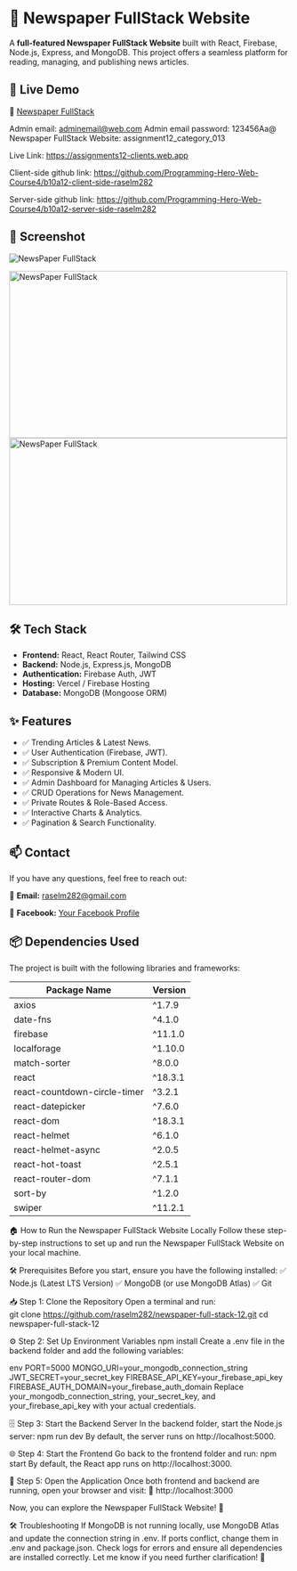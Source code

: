 
# 📰 Newspaper FullStack Website  

A **full-featured Newspaper FullStack Website** built with React, Firebase, Node.js, Express, and MongoDB. This project offers a seamless platform for reading, managing, and publishing news articles.  

## 🌟 Live Demo  
🔗 [Newspaper FullStack](https://assignments12-clients.web.app)  

Admin email: adminemail@web.com
Admin email password: 123456Aa@
Newspaper FullStack Website: assignment12_category_013 

Live Link: https://assignments12-clients.web.app

Client-side github link: https://github.com/Programming-Hero-Web-Course4/b10a12-client-side-raselm282

Server-side github link: https://github.com/Programming-Hero-Web-Course4/b10a12-server-side-raselm282


## 📸 Screenshot  

![NewsPaper FullStack](https://i.ibb.co.com/1tdGPJdc/Screenshot-2025-02-05-165708.png)

<div>
  <img src="https://i.ibb.co.com/zh0VP6Ld/Screenshot-2025-02-05-165726.png" alt="NewsPaper FullStack" width="500" height="300">
  <img src="https://i.ibb.co.com/1tdGPJdc/Screenshot-2025-02-05-165708.png" alt="NewsPaper FullStack" width="500" height="300">
</div>

## 🛠 Tech Stack 
- **Frontend:** React, React Router, Tailwind CSS
- **Backend:** Node.js, Express.js, MongoDB
- **Authentication:** Firebase Auth, JWT
- **Hosting:** Vercel / Firebase Hosting
- **Database:** MongoDB (Mongoose ORM)
  

## ✨ Features

- ✅ Trending Articles & Latest News.
- ✅ User Authentication (Firebase, JWT).
- ✅ Subscription & Premium Content Model.
- ✅ Responsive & Modern UI.
- ✅ Admin Dashboard for Managing Articles & Users.
- ✅ CRUD Operations for News Management.
- ✅ Private Routes & Role-Based Access.
- ✅ Interactive Charts & Analytics.
- ✅ Pagination & Search Functionality.


## 📫 Contact
If you have any questions, feel free to reach out:

📧 **Email:** raselm282@gmail.com

🔗 **Facebook:** [Your Facebook Profile](https://www.facebook.com/share/18pGK5wFpC/)

## 📦 Dependencies Used  

The project is built with the following libraries and frameworks:  

| Package Name | Version |
|-------------|---------|
| axios | ^1.7.9 |
| date-fns | ^4.1.0 |
| firebase | ^11.1.0 |
| localforage | ^1.10.0 |
| match-sorter | ^8.0.0 |
| react | ^18.3.1 |
| react-countdown-circle-timer | ^3.2.1 |
| react-datepicker | ^7.6.0 |
| react-dom | ^18.3.1 |
| react-helmet | ^6.1.0 |
| react-helmet-async | ^2.0.5 |
| react-hot-toast | ^2.5.1 |
| react-router-dom | ^7.1.1 |
| sort-by | ^1.2.0 |
| swiper | ^11.2.1 |

🏠 How to Run the Newspaper FullStack Website Locally
Follow these step-by-step instructions to set up and run the Newspaper FullStack Website on your local machine.

🛠 Prerequisites
Before you start, ensure you have the following installed:
✅ Node.js (Latest LTS Version)
✅ MongoDB (or use MongoDB Atlas)
✅ Git

📥 Step 1: Clone the Repository
Open a terminal and run:<br>
git clone https://github.com/raselm282/newspaper-full-stack-12.git
cd newspaper-full-stack-12


⚙️ Step 2: Set Up Environment Variables
npm install
Create a .env file in the backend folder and add the following variables:

env
PORT=5000
MONGO_URI=your_mongodb_connection_string
JWT_SECRET=your_secret_key
FIREBASE_API_KEY=your_firebase_api_key
FIREBASE_AUTH_DOMAIN=your_firebase_auth_domain
Replace your_mongodb_connection_string, your_secret_key, and your_firebase_api_key with your actual credentials.

🗄 Step 3: Start the Backend Server
In the backend folder, start the Node.js server:
npm run dev
By default, the server runs on http://localhost:5000.

🌐 Step 4: Start the Frontend
Go back to the frontend folder and run:
npm start
By default, the React app runs on http://localhost:3000.

🚀 Step 5: Open the Application
Once both frontend and backend are running, open your browser and visit:
🔗 http://localhost:3000

Now, you can explore the Newspaper FullStack Website! 🎉

🛠 Troubleshooting
If MongoDB is not running locally, use MongoDB Atlas and update the connection string in .env.
If ports conflict, change them in .env and package.json.
Check logs for errors and ensure all dependencies are installed correctly.
Let me know if you need further clarification! 🚀
